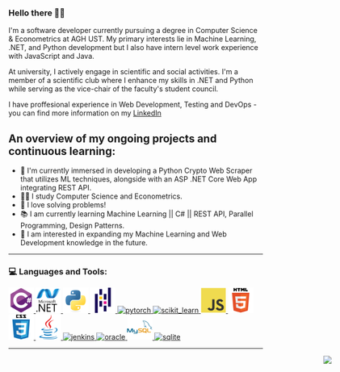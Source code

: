 ### Hello there 👋😎
I'm a software developer currently pursuing a degree in Computer Science & Econometrics at AGH UST. My primary interests lie in Machine Learning, .NET, and Python development but I also have intern level work experience with JavaScript and Java.

At university, I actively engage in scientific and social activities. I'm a member of a scientific club where I enhance my skills in .NET and Python while serving as the vice-chair of the faculty's student council.

I have proffesional experience in Web Development, Testing and DevOps - you can find more information on my [LinkedIn](https://www.linkedin.com/in/mateusz-mulka/) 

An overview of my ongoing projects and continuous learning:
---
- 🔭 I'm currently immersed in developing a Python Crypto Web Scraper that utilizes ML techniques, alongside with an ASP .NET Core Web App integrating REST API.
- 👨‍🎓 I study Computer Science and Econometrics.
- 🧩 I love solving problems!
- 📚 I am currently learning Machine Learning || C# || REST API, Parallel Programming, Design Patterns.
- 🚀 I am interested in expanding my Machine Learning and Web Development knowledge in the future.
 ---
 
 <h3 align="left">💻 Languages and Tools:</h3>
<p align="left"> <a href="https://www.w3schools.com/cs/" target="_blank" rel="noreferrer"> <img src="https://raw.githubusercontent.com/devicons/devicon/master/icons/csharp/csharp-original.svg" alt="csharp" width="50" height="50"/> </a> <a href="https://dotnet.microsoft.com/" target="_blank" rel="noreferrer"> <img src="https://raw.githubusercontent.com/devicons/devicon/master/icons/dot-net/dot-net-original-wordmark.svg" alt="dotnet" width="50" height="50"/> </a>  
  <a href="https://www.python.org" target="_blank" rel="noreferrer"> <img src="https://raw.githubusercontent.com/devicons/devicon/master/icons/python/python-original.svg" alt="python" width="50" height="50"/> </a> <a href="https://pandas.pydata.org/" target="_blank" rel="noreferrer"> <img src="https://raw.githubusercontent.com/devicons/devicon/2ae2a900d2f041da66e950e4d48052658d850630/icons/pandas/pandas-original.svg" alt="pandas" width="50" height="50"/> </a> <a href="https://pytorch.org/" target="_blank" rel="noreferrer"> <img src="https://sdtimes.com/wp-content/uploads/2021/06/pytorch-logo-490x490.png" alt="pytorch" width="50" height="50"/> <a href="https://scikit-learn.org/" target="_blank" rel="noreferrer"> <img src="https://upload.wikimedia.org/wikipedia/commons/0/05/Scikit_learn_logo_small.svg" alt="scikit_learn" width="50" height="50"/> 
 <a href="https://developer.mozilla.org/en-US/docs/Web/JavaScript" target="_blank" rel="noreferrer"> <img src="https://raw.githubusercontent.com/devicons/devicon/master/icons/javascript/javascript-original.svg" alt="javascript" width="50" height="50"/> </a><a href="https://www.w3.org/html/" target="_blank" rel="noreferrer"> <img src="https://raw.githubusercontent.com/devicons/devicon/master/icons/html5/html5-original-wordmark.svg" alt="html5" width="50" height="50"/> </a> <a href="https://www.w3schools.com/css/" target="_blank" rel="noreferrer"> <img src="https://raw.githubusercontent.com/devicons/devicon/master/icons/css3/css3-original-wordmark.svg" alt="css3" width="50" height="50"/> </a>  
 </a> <a href="https://www.java.com" target="_blank" rel="noreferrer"> <img src="https://raw.githubusercontent.com/devicons/devicon/master/icons/java/java-original.svg" alt="java" width="50" height="50"/> </a> <a href="https://www.jenkins.io" target="_blank" rel="noreferrer"> <img src="https://www.vectorlogo.zone/logos/jenkins/jenkins-icon.svg" alt="jenkins" width="50" height="50"/> </a>  <a href="https://www.oracle.com/" target="_blank" rel="noreferrer"> <img src="https://www.vectorlogo.zone/logos/oracle/oracle-ar21.svg" alt="oracle" width="50" height="50"/> </a><a  href="https://www.mysql.com/" target="_blank" rel="noreferrer"> <img src="https://raw.githubusercontent.com/devicons/devicon/master/icons/mysql/mysql-original-wordmark.svg" alt="mysql" width="50" height="50"/> <a href="https://www.sqlite.org/" target="_blank" rel="noreferrer"> <img src="https://www.vectorlogo.zone/logos/sqlite/sqlite-icon.svg" alt="sqlite" width="50" height="50"/> </a>  
 
---

<div style="display: flex; justify-content: space-around; width: 100vw;">
  <img src="https://github-readme-stats-git-master-kottoization.vercel.app/api/top-langs/?username=kottoization&size_weight=0.5&layout=normal&count_weight=0.5&theme=synthwave&hide=html,css,rtf" style="width: 33vw; margin-right: 35vw; margin-left: 35vw; padding-left:30vw; padding-right:30vw;">
 <br/>
  <img src="https://github-readme-streak-stats.herokuapp.com/?user=kottoization&theme=synthwave" style="width: 45%; margin: 0;">
  <img src="https://github-readme-stats-git-master-kottoization.vercel.app/api?username=kottoization&show_icons=true&theme=synthwave" style="width: 43%; margin: 0;">
 <!-- jupyter%20notebook    --!>
</div>


